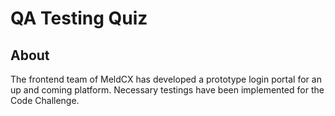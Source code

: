 # QA Testing Quiz

## About
The frontend team of MeldCX has developed a prototype login portal for an up and coming platform.
Necessary testings have been implemented for the Code Challenge.




